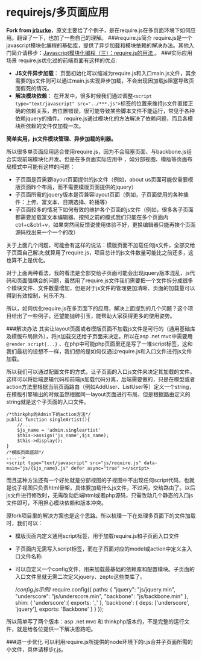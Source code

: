 # requirejs/多页面应用

**Fork from  [jrburke](https://github.com/jrburke/requirejs)**，原文主要给了个例子，是在require.js在多页面环境下如何应用。翻译了一下，也加了一些自己的理解。
###require.js简介
require.js是一个javascript模块化编程的基础库，提供了异步加载和模块依赖的解决办法。其他入门简介请移步：[Javascript模块化编程（三）：require.js的用法 ](http://www.ruanyifeng.com/blog/2012/11/require_js.html) 。
###实际应用场景
require.js优化过的前端页面有这样的优点:
 * **JS文件异步加载**：
 页面初始化可以缩减为require.js和入口main.js文件，其余需要的js文件则可以通过main.js实现异步加载，不会出现因加载js阻塞导致页面假死的情况。
 * **解决模块依赖**：
在开发中，很多时候我们通过调整`<script type="text/javascript" src="../***.js">`标签的位置来维持js文件直接正确的依赖关系，若位置错误，很可能导致某些脚本文件不能运行，常见于各种依赖jquery的插件。 require.js通过模块化的方法解决了依赖问题，而且各模块所依赖的文件仅加载一次。

**简单实用，js文件模块管理、异步加载的利器。**

所以很多单页面应用适合使用require.js，因为不会阻塞页面、与backbone.js组合实现前端模块化开发。但是在多页面实际应用中 ，如分部视图、模版等页面布局模式中可能有这样的问题：
 * 子页面是否需要layout页面提供的js文件（例如，about us页面可能仅需要模版页面昨个布局，而不需要模版页面提供的jquery）
 * 子页面所需的jquery版本是否兼容layout页面（例如，子页面使用的各种插件：上传、富文本、日期选择、轮播等）
 * 子页面较多的情况下如何有效的维护各个页面的js文件（例如，很多各子页面都需要加载富文本编辑器、按照之前的模式我们只能在多个页面内ctrl+c&ctrl+v，如果突然间反馈说使用体验不好，更换编辑器只能再挨个页面源码找出来一个一个的改）

关于上面几个问题，可能会有这样的说法：模版页面不加载任何js文件，全部交给子页面自己解决;就算用了require.js，项目总计的js文件数量可能比之前还多，这也算不上是优化。

对于上面两种看法，我的看法是全部交给子页面可能会出现jquery版本混乱、js代码和页面强耦合的问题，虽然用了require.js文件我们需要把一个文件拆分成很多个模块文件、文件数量增加，但是对于js文件的管理更加清晰、页面的加载量可以得到有效控制，何乐不为.

所以，如何优化require.js在多页面下的应用，解决上面提到的几个问题？这个项目给出了一些例子，还望能抛砖引玉，能帮助大家获得更多的使用姿势。

###解决办法
其实让layout页面或者模版页面不加载js文件是可行的（通用基础库及模版布局除外），将js加载交还给子页面来决定。所以在asp .net mvc中需要用`@render script{...}` 、在php中可能php页面里还是写了一堆script标签，这和我们最初的设想不一样，我们想的是如何仅通过require.js和入口文件进行js文件加载。

所以我们可以通过配置文件的方式，让子页面的入口js文件来决定其加载的文件。这样可以将后端逻辑代码和前端js加载代码分离，后端需要做的，只是在模型或者action方法里根据当前页面路由（例如AddUser、ListUser等）定义一个string，在模版引擎输出的时候虽然根据同一layout页面进行布局，但是根据路由定义的string就是这个子页面的入口文件。

    /*thinkphp的Admin下的action方法*/
    public function singleArtist(){
	    //...
	    $js_name = 'admin.singleartist'
	    $this->assign('js_name',$js_name);
	    $this->display();
	}
    /*模版页面底部*/
    ....-->
    <script type="text/javascript" src="js/require.js" data-main="js/{$js_name}.js" defer async="true" ></script>


而且这种方法还有一个好处就是分部视图的子视图中不出现任何script代码，也就是说子视图只负责html骨架，具体要加载什么js文件，不过问，交给路由了。以后js文件进行修改时，无需改动后端html或者php源码，只需改动几个静态的入口js文件即可，不用担心模块依赖和版本冲突。

原fork项目里的解决方案也是这个思路。所以梳理一下在处理多页面下的文件加载时，我们可以：
 * 模版页面内定义通用script标签，用于加载require.js和子页面入口文件
 * 子页面内无需写入script标签，而在子页面对应的model或action中定义主入口文件名称
 * 可以自定义一个config文件，用来加载最基础的依赖库和配置模块。子页面的入口文件里就无需二次定义jquery、zepto这些类库了。

     /*config.js示例*/
     require.config({
	     paths: {
		     "jquery": "js/jquery.min",
		     "underscore": "js/underscore.min",
		     "backbone": "js/backbone.min"
		},
		shim: {
			'underscore':{
				exports: '_'
			},
			'backbone': {
				deps: ['underscore', 'jquery'],
					exports: 'Backbone'
				}
		}
	});

所以简单写了两个版本：asp .net mvc 和 thinkphp版本的，不是完整的运行文件，就是给各位提供一下解决思路吧。


###进一步优化
可以利用require.js所提供的node环境下的r.js合并子页面所需的小文件，具体请移步[r.js](https://github.com/jrburke/r.js)。
	



